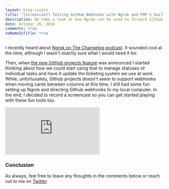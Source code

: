 ```yaml
---
layout: blog-single
title: "[Screencast] Testing GitHub Webhooks with Ngrok and PHP's built-in web server"
description: We take a look at how Ngrok can be used to forward Github webhooks to PHP's built-in server, running on localhost.
date: October 26, 2016
comments: true
noNameInTitle: true
---
```


I recently heard about [Ngrok on The Changelog podcast](http://5by5.tv/changelog/210). It sounded cool at the time, although I wasn't exactly sure what I would need it for.

Then, when [the new GitHub projects feature](https://help.github.com/articles/tracking-the-progress-of-your-work-with-projects/) was announced I started thinking about how we could start using that to manage statuses of individual tasks and have it update the ticketing system we use at work. While, unfortunately, Github projects doesn't seem to support webhooks when moving cards between columns at this time, I still had some fun setting up Ngrok and directing Github webhooks to my local computer. In the end, I decided to record a screencast so you can get started playing with these fun tools too.

<!-- excerpt_separator -->

<div class="embed-container">
<iframe src="https://www.youtube.com/embed/pVmtNH51mSE" frameborder="0" allowfullscreen></iframe>
</div>

### Conclusion

As always, feel free to leave any thoughts in the comments below or reach out to me on [Twitter](http://twitter.com/maxpchadwick).
